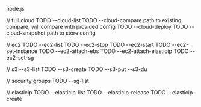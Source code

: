 node.js


// full cloud
TODO --cloud-list
TODO --cloud-compare <path> path to existing compare, will compare with provided config
TODO --cloud-deploy
TODO --cloud-snapshot <path> path to store config

// ec2
TODO --ec2-list
TODO --ec2-stop
TODO --ec2-start
TODO --ec2-set-instance
TODO --ec2-attach-ebs
TODO --ec2-attach-elasticip
TODO --ec2-set-sg

// s3
--s3-list
TODO --s3-create
TODO --s3-put
--s3-du

// security groups
TODO --sg-list

// elasticip
TODO --elasticip-list
TODO --elasticip-release
TODO --elasticip-create